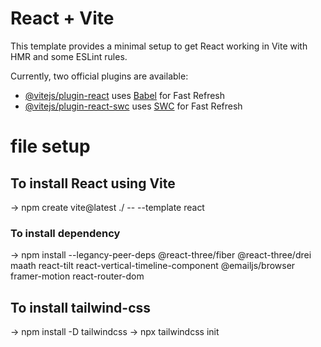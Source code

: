 # React + Vite

This template provides a minimal setup to get React working in Vite with HMR and some ESLint rules.

Currently, two official plugins are available:

- [@vitejs/plugin-react](https://github.com/vitejs/vite-plugin-react/blob/main/packages/plugin-react/README.md) uses [Babel](https://babeljs.io/) for Fast Refresh
- [@vitejs/plugin-react-swc](https://github.com/vitejs/vite-plugin-react-swc) uses [SWC](https://swc.rs/) for Fast Refresh


# file setup
## To install React using Vite
  -> npm create vite@latest ./ -- --template react

### To install dependency 
  -> npm install --legancy-peer-deps @react-three/fiber @react-three/drei maath react-tilt react-vertical-timeline-component @emailjs/browser framer-motion react-router-dom

## To install tailwind-css
  -> npm install -D tailwindcss
  -> npx tailwindcss init

